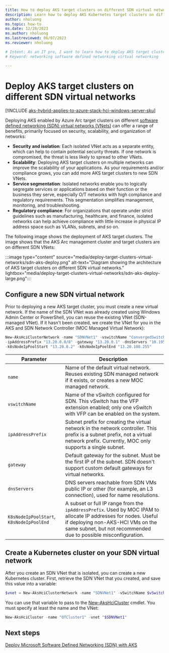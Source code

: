 ```yaml
---
title: How to deploy AKS target clusters on different SDN virtual networks
description: Learn how to deploy AKS Kubernetes target clusters on different software defined networking (SDN) virtual networks.
author: nholuong
ms.topic: how-to
ms.date: 12/28/2023
ms.author: nholuong 
ms.lastreviewed: 06/07/2023
ms.reviewer: nholuong

# Intent: As an IT pro, I want to learn how to deploy AKS target clusters on different SDN virtual networks.
# Keyword: networking software defined networking virtual networking

---
```


# Deploy AKS target clusters on different SDN virtual networks

[!INCLUDE [aks-hybrid-applies-to-azure-stack-hci-windows-server-sku](includes/aks-hci-applies-to-skus/aks-hybrid-applies-to-azure-stack-hci-windows-server-sku.md)]

Deploying AKS enabled by Azure Arc target clusters on different [software defined networking (SDN) virtual networks (VNets)](software-defined-networking.md) can offer a range of benefits, primarily focused on security, scalability, and organization of networks:

- **Security and isolation**: Each isolated VNet acts as a separate entity, which can help to contain potential security threats. If one network is compromised, the threat is less likely to spread to other VNets.
- **Scalability**: Deploying AKS target clusters on multiple networks can improve the scalability of your applications. As your requirements and/or compliance grows, you can add more AKS target clusters to new SDN VNets.
- **Service segmentation**: Isolated networks enable you to logically segregate services or applications based on their function or the business they serve, especially O/T networks with high compliance and regulatory requirements. This segmentation simplifies management, monitoring, and troubleshooting.
- **Regulatory compliance**: For organizations that operate under strict guidelines such as manufacturing, healthcare, and finance, isolated networks can help achieve compliance with little increase in physical IP address space such as VLANs, subnets, and so on.

The following image shows the deployment of AKS target clusters. The image shows that the AKS Arc management cluster and target clusters are on different SDN VNets:

:::image type="content" source="media/deploy-target-clusters-virtual-networks/sdn-aks-deploy.png" alt-text="Diagram showing the architecture of AKS target clusters on different SDN virtual networks." lightbox="media/deploy-target-clusters-virtual-networks/sdn-aks-deploy-large.png":::

## Configure a new SDN virtual network

Prior to deploying a new AKS target cluster, you must create a new virtual network. If the name of the SDN VNet was already created using Windows Admin Center or PowerShell, you can reuse the existing VNet (SDN-managed VNet). If it hasn't been created, we create the VNet for you in the AKS and SDN Network Controller (MOC Managed Virtual Network):

```powershell
New-AksHciClusterNetwork -name "SDNVNet1" -vswitchName "ConvergedSwitch(hci)" ` 
-ipAddressPrefix "13.20.0.0/8" -gateway "13.20.0.1" -dnsServers "10.195.95.223"  ` 
-k8sNodeIpPoolStart "13.20.0.2" -k8sNodeIpPoolEnd "13.20.100.255"
```

|       Parameter                          |     Description                                                                                                                                                                                                           |
|------------------------------------------|---------------------------------------------------------------------------------------------------------------------------------------------------------------------------------------------------------------------------|
|     `name`                                 |   Name of the default virtual network. Reuses existing SDN managed network if it exists, or creates a new MOC managed network.                                                                                                |
|     `vswitchName`                         |   Name of the vSwitch configured for SDN. This vSwitch has the VFP extension enabled; only one vSwitch with VFP can be enabled on the system.                                                                           |
|     `ipAddressPrefix`                      |   Subnet prefix for creating the virtual network in the network controller. This prefix is a subnet prefix, not a virtual network prefix. Currently, MOC only supports a single subnet.                                           |
|     `gateway`                              |   Default gateway for the subnet. Must be the first IP of the subnet. SDN doesn't support custom default gateways for virtual networks.                                                                                  |
|     `dnsServers`                           |   DNS servers reachable from SDN VMs public IP or other (for example, an L3 connection), used for name resolutions.                                                                                                              |
|     `K8sNodeIpPoolStart`, `K8sNodeIpPoolEnd`  |   A subset or full IP range from the `ipAddressPrefix`. Used by MOC IPAM to allocate IP addresses for nodes. Useful if deploying non-AKS-HCI VMs on the same subnet, but not recommended due to possible misconfiguration.  |

## Create a Kubernetes cluster on your SDN virtual network

After you create an SDN VNet that is isolated, you can create a new Kubernetes cluster. First, retrieve the SDN VNet that you created, and save this value into a variable:

```powershell
$vnet = New-AksHciClusterNetwork -name "SDNVNet1" -vSwitchName $vSwitchName -ipAddressPrefix $ipAddressPrefix -gateway $gateway -dnsServers "192.168.60.10" -k8sNodeIpPoolStart $k8sNodeIpPoolStart -k8sNodeIpPoolEnd $k8sNodeIpPoolEnd 
```

You can use that variable to pass to the [New-AksHciCluster](reference/ps/new-akshcicluster.md) cmdlet. You must specify at least the name and the VNet:

```powershell
New-AksHciCluster -name "OTCluster1" -vnet "$SDNVNet1"
```

## Next steps

[Deploy Microsoft Software Defined Networking (SDN) with AKS](software-defined-networking.md)

